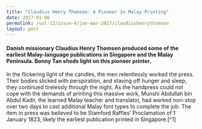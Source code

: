 ```yaml
---
title: "Claudius Henry Thomsen: A Pioneer in Malay Printing"
date: 2017-01-06
permalink: /vol-12/issue-4/jan-mar-2017/claudiushenrythomsen
layout: post
---
```

#### Danish missionary **Claudius Henry Thomsen** produced some of the earliest Malay-language publications in Singapore and the Malay Peninsula. Bonny Tan sheds light on this pioneer printer.

In the flickering light of the candles, the men relentlessly worked the press. Their bodies slicked with perspiration, and staving off hunger and sleep, they continued tirelessly through the night. As the handpress could not cope with the demands of printing this massive work, Munshi Abdullah bin Abdul Kadir, the learned Malay teacher and translator, had worked non-stop over two days to cast additional Malay font types to complete the job. The item in press was believed to be Stamford Raffles’ Proclamation of 1 January 1823, likely the earliest publication printed in Singapore.[^1]

